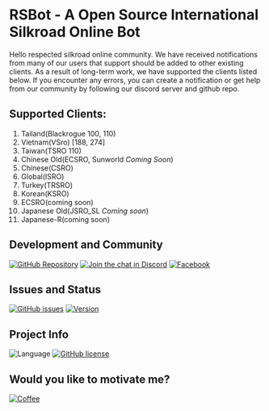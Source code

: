 # RSBot - A Open Source International Silkroad Online Bot

Hello respected silkroad online community. We have received notifications from many of our users that support should be added to other existing clients. As a result of long-term work, we have supported the clients listed below. If you encounter any errors, you can create a notification or get help from our community by following our discord server and github repo.

## Supported Clients:

1. Tailand(Blackrogue 100, 110)
2. Vietnam(VSro) [188, 274]
3. Taiwan(TSRO 110)
4. Chinese Old(ECSRO, Sunworld *Coming Soon*)
5. Chinese(CSRO)
6. Global(ISRO)
7. Turkey(TRSRO)
8. Korean(KSRO)
9. ECSRO(coming soon)
10. Japanese Old(JSRO_SL *Coming soon*)
11. Japanese-R(coming soon)

## Development and Community
[![GitHub Repository](https://img.shields.io/badge/github-sdclowen/rsbot-green.svg)](https://github.com/SDClowen/RSBot)
[![Join the chat in Discord](https://img.shields.io/discord/454345032846016515.svg)](https://discord.gg/GwecXfcKTk)
[![Facebook](https://img.shields.io/badge/facebook-page%20-blue)](https://www.facebook.com/rsbotofficial/)

## Issues and Status
[![GitHub issues](https://img.shields.io/github/issues/sdclowen/rsbot.svg)](https://github.com/sdclowen/rsbot/issues)
[![Version](https://img.shields.io/badge/version-v1.7b-maroon.svg)](https://github.com/SDClowen/RSBot)

## Project Info
![Language](https://img.shields.io/badge/language-CSharp-blue.svg)
[![GitHub license](https://img.shields.io/badge/License-GPLv3-blue.svg)](https://github.com/SDClowen/RSBot/blob/master/LICENSE)

## Would you like to motivate me?
[![Coffee](https://img.shields.io/badge/Buy_Me_A_Coffee-FFDD00?style=for-the-badge&logo=buy-me-a-coffee&logoColor=black)](https://buymeacoffee.com/sdclowen)

